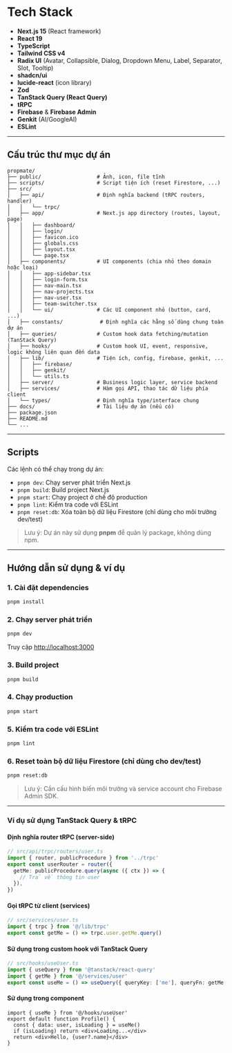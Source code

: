 # Tech Stack

- **Next.js 15** (React framework)
- **React 19**
- **TypeScript**
- **Tailwind CSS v4**
- **Radix UI** (Avatar, Collapsible, Dialog, Dropdown Menu, Label, Separator, Slot, Tooltip)
- **shadcn/ui**
- **lucide-react** (icon library)
- **Zod**
- **TanStack Query (React Query)**
- **tRPC**
- **Firebase** & **Firebase Admin**
- **Genkit** (AI/GoogleAI)
- **ESLint**

---

## Cấu trúc thư mục dự án

```
propmate/
├── public/                  # Ảnh, icon, file tĩnh
├── scripts/                 # Script tiện ích (reset Firestore, ...)
├── src/
│   ├── api/                 # Định nghĩa backend (tRPC routers, handler)
│   │   └── trpc/
│   ├── app/                 # Next.js app directory (routes, layout, page)
│   │   ├── dashboard/
│   │   ├── login/
│   │   ├── favicon.ico
│   │   ├── globals.css
│   │   ├── layout.tsx
│   │   └── page.tsx
│   ├── components/          # UI components (chia nhỏ theo domain hoặc loại)
│   │   ├── app-sidebar.tsx
│   │   ├── login-form.tsx
│   │   ├── nav-main.tsx
│   │   ├── nav-projects.tsx
│   │   ├── nav-user.tsx
│   │   ├── team-switcher.tsx
│   │   └── ui/              # Các UI component nhỏ (button, card, ...)
│   ├── constants/            # Định nghĩa các hằng số dùng chung toàn dự án
│   ├── queries/             # Custom hook data fetching/mutation (TanStack Query)
│   ├── hooks/               # Custom hook UI, event, responsive, logic không liên quan đến data
│   ├── lib/                 # Tiện ích, config, firebase, genkit, ...
│   │   ├── firebase/
│   │   ├── genkit/
│   │   └── utils.ts
│   ├── server/              # Business logic layer, service backend
│   ├── services/            # Hàm gọi API, thao tác dữ liệu phía client
│   └── types/               # Định nghĩa type/interface chung
├── docs/                    # Tài liệu dự án (nếu có)
├── package.json
├── README.md
└── ...
```

---

## Scripts

Các lệnh có thể chạy trong dự án:

- `pnpm dev`: Chạy server phát triển Next.js
- `pnpm build`: Build project Next.js
- `pnpm start`: Chạy project ở chế độ production
- `pnpm lint`: Kiểm tra code với ESLint
- `pnpm reset:db`: Xóa toàn bộ dữ liệu Firestore (chỉ dùng cho môi trường dev/test)

> Lưu ý: Dự án này sử dụng **pnpm** để quản lý package, không dùng npm.

---

## Hướng dẫn sử dụng & ví dụ

### 1. Cài đặt dependencies
```bash
pnpm install
```

### 2. Chạy server phát triển
```bash
pnpm dev
```
Truy cập [http://localhost:3000](http://localhost:3000)

### 3. Build project
```bash
pnpm build
```

### 4. Chạy production
```bash
pnpm start
```

### 5. Kiểm tra code với ESLint
```bash
pnpm lint
```

### 6. Reset toàn bộ dữ liệu Firestore (chỉ dùng cho dev/test)
```bash
pnpm reset:db
```
> Lưu ý: Cần cấu hình biến môi trường và service account cho Firebase Admin SDK.

---

### Ví dụ sử dụng TanStack Query & tRPC

#### Định nghĩa router tRPC (server-side)
```ts
// src/api/trpc/routers/user.ts
import { router, publicProcedure } from '../trpc'
export const userRouter = router({
  getMe: publicProcedure.query(async ({ ctx }) => {
    // Trả về thông tin user
  }),
})
```

#### Gọi tRPC từ client (services)
```ts
// src/services/user.ts
import { trpc } from '@/lib/trpc'
export const getMe = () => trpc.user.getMe.query()
```

#### Sử dụng trong custom hook với TanStack Query
```ts
// src/hooks/useUser.ts
import { useQuery } from '@tanstack/react-query'
import { getMe } from '@/services/user'
export const useMe = () => useQuery({ queryKey: ['me'], queryFn: getMe })
```

#### Sử dụng trong component
```tsx
import { useMe } from '@/hooks/useUser'
export default function Profile() {
  const { data: user, isLoading } = useMe()
  if (isLoading) return <div>Loading...</div>
  return <div>Hello, {user?.name}</div>
}
```
